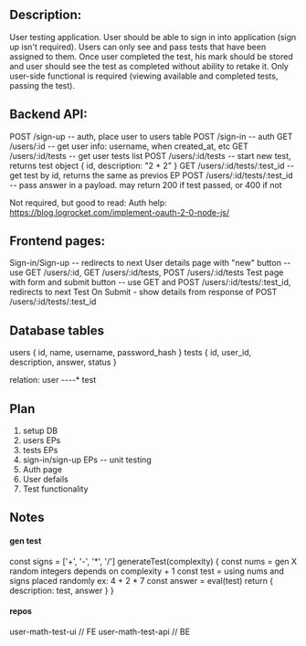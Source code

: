 ## Description:
User testing application. User should be able to sign in into application (sign up isn't required).
Users can only see and pass tests that have been assigned to them.
Once user completed the test, his mark should be stored and user should see the test as completed without ability to retake it.
Only user-side functional is required (viewing available and completed tests, passing the test).

## Backend API:
POST /sign-up                    -- auth, place user to users table
POST /sign-in                    -- auth
GET /users/:id                   -- get user info: username, when created_at, etc
GET /users/:id/tests             -- get user tests list
POST /users/:id/tests            -- start new test, returns test object { id, description: "2 + 2" }
GET /users/:id/tests/:test_id    -- get test by id, returns the same as previos EP
POST /users/:id/tests/:test_id   -- pass answer in a payload. may return 200 if test passed, or 400 if not

Not required, but good to read:
Auth help: https://blog.logrocket.com/implement-oauth-2-0-node-js/

## Frontend pages:
Sign-in/Sign-up                         -- redirects to next
User details page with "new" button     -- use GET /users/:id, GET /users/:id/tests, POST /users/:id/tests
Test page with form and submit button   -- use GET and POST /users/:id/tests/:test_id, redirects to next
Test On Submit - show details from response of POST /users/:id/tests/:test_id

## Database tables
users { id, name, username, password_hash }
tests { id, user_id, description, answer, status }

relation:
user ----* test


## Plan
1. setup DB
2. users EPs
3. tests EPs
4. sign-in/sign-up EPs
-- unit testing
5. Auth page
6. User defails
7. Test functionality

## Notes
#### gen test
const signs = ['+', '-', '*', '/']
generateTest(complexity) {
    const nums = gen X random integers depends on complexity + 1
    const test = using nums and signs placed randomly ex: 4 + 2 * 7
    const answer = eval(test)
    return { description: test, answer }
}

#### repos
user-math-test-ui       // FE
user-math-test-api      // BE
